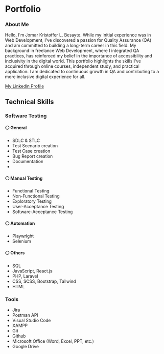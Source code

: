 # Portfolio

### About Me
Hello, I'm Jomar Kristoffer L. Besayte. While my initial experience was in Web Development, I've discovered a passion for Quality Assurance (QA) and am committed to building a long-term career in this field. My background in freelance Web Development, where I integrated QA practices, has reinforced my belief in the importance of accessibility and inclusivity in the digital world. This portfolio highlights the skills I've acquired through online courses, independent study, and practical application. I am dedicated to continuous growth in QA and contributing to a more inclusive digital experience for all.

[My Linkedin Profile](https://www.linkedin.com/in/jomar-kristoffer-besayte-587256312/)

## Technical Skills
### Software Testing
#### :white_circle: General
* SDLC & STLC
* Test Scenario creation
* Test Case creation
* Bug Report creation
* Documentation
* 
#### :white_circle: Manual Testing
* Functional Testing
* Non-Functional Testing
* Exploratory Testing
* User-Acceptance Testing
* Software-Acceptance Testing

#### :white_circle: Automation
* Playwright
* Selenium

#### :white_circle: Others
* SQL
* JavaScript, React.js
* PHP, Laravel
* CSS, SCSS, Bootstrap, Tailwind
* HTML

### Tools
* Jira
* Postman API
* Visual Studio Code
* XAMPP
* Git
* Github
* Microsoft Office (Word, Excel, PPT, etc.)
* Google Drive

